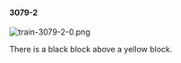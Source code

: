 #### 3079-2
![train-3079-2-0.png](https://github.com/lil-lab/nlvr/raw/master/nlvr/train/images/39/train-3079-2-0.png "train-3079-2-0.png")

There is a black block above a yellow block.